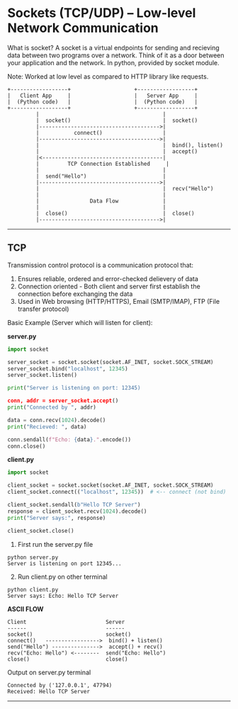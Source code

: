 # Sockets (TCP/UDP) – Low-level Network Communication
What is socket?
A socket is a virtual endpoints for sending and recieving data
between two programs over a network.
Think of it as a door between your application and the network.
In python, provided by socket module.

Note: Worked at low level as compared to HTTP library  like requests.

```
+------------------+                    +------------------+
|   Client App     |                    |   Server App     |
|  (Python code)   |                    |  (Python code)   |
+------------------+                    +------------------+
         |                                       |
         |  socket()                             |  socket()
         |-------------------------------------->|
         |           connect()                   |
         |-------------------------------------->|
         |                                       |  bind(), listen()
         |                                       |  accept()
         |<--------------------------------------|
         |         TCP Connection Established     |
         |                                       |
         |  send("Hello")                        |
         |-------------------------------------->|
         |                                       |  recv("Hello")
         |                                       |
         |                Data Flow              |
         |                                       |
         |  close()                              |  close()
         |-------------------------------------->|
```

---

## TCP 
Transmission control protocol is a communication protocol that:
1. Ensures reliable, ordered and error-checked delievery of data
2. Connection oriented - Both client and server first establish the connection before exchanging the data
3. Used in Web browsing (HTTP/HTTPS), Email (SMTP/IMAP), FTP (File transfer protocol)

Basic Example (Server which will listen for client):

**server.py**
```python
import socket

server_socket = socket.socket(socket.AF_INET, socket.SOCK_STREAM)
server_socket.bind("localhost", 12345)
server_socket.listen()

print("Server is listening on port: 12345)

conn, addr = server_socket.accept()
print("Connected by ", addr)

data = conn.recv(1024).decode()
print("Recieved: ", data)

conn.sendall(f"Echo: {data}.".encode())
conn.close()
```

**client.py**
```python
import socket

client_socket = socket.socket(socket.AF_INET, socket.SOCK_STREAM)
client_socket.connect(("localhost", 12345))  # <-- connect (not bind)

client_socket.sendall(b"Hello TCP Server")
response = client_socket.recv(1024).decode()
print("Server says:", response)

client_socket.close()
```
1. First run the server.py file
```
python server.py
Server is listening on port 12345...
```
2. Run client.py on other terminal
```
python client.py
Server says: Echo: Hello TCP Server
```

**ASCII FLOW**
```
Client                         Server
------                         ------
socket()                       socket()
connect()   ----------------->  bind() + listen()
send("Hello") --------------->  accept() + recv()
recv("Echo: Hello") <--------  send("Echo: Hello")
close()                        close()
```
Output on server.py terminal
```
Connected by ('127.0.0.1', 47794)
Received: Hello TCP Server
```

---
